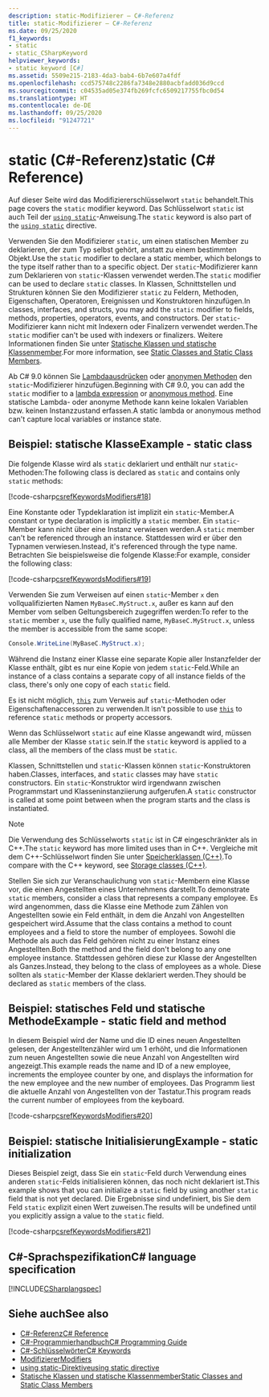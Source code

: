 ```yaml
---
description: static-Modifizierer – C#-Referenz
title: static-Modifizierer – C#-Referenz
ms.date: 09/25/2020
f1_keywords:
- static
- static_CSharpKeyword
helpviewer_keywords:
- static keyword [C#]
ms.assetid: 5509e215-2183-4da3-bab4-6b7e607a4fdf
ms.openlocfilehash: ccd575748c2286fa7348e2880acbfadd036d9ccd
ms.sourcegitcommit: c04535ad05e374fb269fcfc6509217755fbc0d54
ms.translationtype: HT
ms.contentlocale: de-DE
ms.lasthandoff: 09/25/2020
ms.locfileid: "91247721"
---
```

# <a name="static-c-reference"></a><span data-ttu-id="5ae1a-103">static (C#-Referenz)</span><span class="sxs-lookup"><span data-stu-id="5ae1a-103">static (C# Reference)</span></span>

<span data-ttu-id="5ae1a-104">Auf dieser Seite wird das Modifiziererschlüsselwort `static` behandelt.</span><span class="sxs-lookup"><span data-stu-id="5ae1a-104">This page covers the `static` modifier keyword.</span></span> <span data-ttu-id="5ae1a-105">Das Schlüsselwort `static` ist auch Teil der [`using static`](using-static.md)-Anweisung.</span><span class="sxs-lookup"><span data-stu-id="5ae1a-105">The `static` keyword is also part of the [`using static`](using-static.md) directive.</span></span>

<span data-ttu-id="5ae1a-106">Verwenden Sie den Modifizierer `static`, um einen statischen Member zu deklarieren, der zum Typ selbst gehört, anstatt zu einem bestimmten Objekt.</span><span class="sxs-lookup"><span data-stu-id="5ae1a-106">Use the `static` modifier to declare a static member, which belongs to the type itself rather than to a specific object.</span></span> <span data-ttu-id="5ae1a-107">Der `static`-Modifizierer kann zum Deklarieren von `static`-Klassen verwendet werden.</span><span class="sxs-lookup"><span data-stu-id="5ae1a-107">The `static` modifier can be used to declare `static` classes.</span></span> <span data-ttu-id="5ae1a-108">In Klassen, Schnittstellen und Strukturen können Sie den Modifizierer `static` zu Feldern, Methoden, Eigenschaften, Operatoren, Ereignissen und Konstruktoren hinzufügen.</span><span class="sxs-lookup"><span data-stu-id="5ae1a-108">In classes, interfaces, and structs, you may add the `static` modifier to fields, methods, properties, operators, events, and constructors.</span></span> <span data-ttu-id="5ae1a-109">Der `static`-Modifizierer kann nicht mit Indexern oder Finalizern verwendet werden.</span><span class="sxs-lookup"><span data-stu-id="5ae1a-109">The `static` modifier can't be used with indexers or finalizers.</span></span> <span data-ttu-id="5ae1a-110">Weitere Informationen finden Sie unter [Statische Klassen und statische Klassenmember](../../programming-guide/classes-and-structs/static-classes-and-static-class-members.md).</span><span class="sxs-lookup"><span data-stu-id="5ae1a-110">For more information, see [Static Classes and Static Class Members](../../programming-guide/classes-and-structs/static-classes-and-static-class-members.md).</span></span>

<span data-ttu-id="5ae1a-111">Ab C# 9.0 können Sie [Lambdaausdrücken](../operators/lambda-expressions.md) oder [anonymen Methoden](../operators/delegate-operator.md) den `static`-Modifizierer hinzufügen.</span><span class="sxs-lookup"><span data-stu-id="5ae1a-111">Beginning with C# 9.0, you can add the `static` modifier to a [lambda expression](../operators/lambda-expressions.md) or [anonymous method](../operators/delegate-operator.md).</span></span> <span data-ttu-id="5ae1a-112">Eine statische Lambda- oder anonyme Methode kann keine lokalen Variablen bzw. keinen Instanzzustand erfassen.</span><span class="sxs-lookup"><span data-stu-id="5ae1a-112">A static lambda or anonymous method can't capture local variables or instance state.</span></span>

## <a name="example---static-class"></a><span data-ttu-id="5ae1a-113">Beispiel: statische Klasse</span><span class="sxs-lookup"><span data-stu-id="5ae1a-113">Example - static class</span></span>

<span data-ttu-id="5ae1a-114">Die folgende Klasse wird als `static` deklariert und enthält nur `static`-Methoden:</span><span class="sxs-lookup"><span data-stu-id="5ae1a-114">The following class is declared as `static` and contains only `static` methods:</span></span>

[!code-csharp[csrefKeywordsModifiers#18](~/samples/snippets/csharp/VS_Snippets_VBCSharp/csrefKeywordsModifiers/CS/csrefKeywordsModifiers.cs#18)]

<span data-ttu-id="5ae1a-115">Eine Konstante oder Typdeklaration ist implizit ein `static`-Member.</span><span class="sxs-lookup"><span data-stu-id="5ae1a-115">A constant or type declaration is implicitly a `static` member.</span></span> <span data-ttu-id="5ae1a-116">Ein `static`-Member kann nicht über eine Instanz verwiesen werden.</span><span class="sxs-lookup"><span data-stu-id="5ae1a-116">A `static` member can't be referenced through an instance.</span></span> <span data-ttu-id="5ae1a-117">Stattdessen wird er über den Typnamen verwiesen.</span><span class="sxs-lookup"><span data-stu-id="5ae1a-117">Instead, it's referenced through the type name.</span></span> <span data-ttu-id="5ae1a-118">Betrachten Sie beispielsweise die folgende Klasse:</span><span class="sxs-lookup"><span data-stu-id="5ae1a-118">For example, consider the following class:</span></span>

[!code-csharp[csrefKeywordsModifiers#19](~/samples/snippets/csharp/VS_Snippets_VBCSharp/csrefKeywordsModifiers/CS/csrefKeywordsModifiers.cs#19)]

<span data-ttu-id="5ae1a-119">Verwenden Sie zum Verweisen auf einen `static`-Member `x` den vollqualifizierten Namen `MyBaseC.MyStruct.x`, außer es kann auf den Member vom selben Geltungsbereich zugegriffen werden:</span><span class="sxs-lookup"><span data-stu-id="5ae1a-119">To refer to the `static` member `x`, use the fully qualified name, `MyBaseC.MyStruct.x`, unless the member is accessible from the same scope:</span></span>

```csharp
Console.WriteLine(MyBaseC.MyStruct.x);
```

<span data-ttu-id="5ae1a-120">Während die Instanz einer Klasse eine separate Kopie aller Instanzfelder der Klasse enthält, gibt es nur eine Kopie von jedem `static`-Feld.</span><span class="sxs-lookup"><span data-stu-id="5ae1a-120">While an instance of a class contains a separate copy of all instance fields of the class, there's only one copy of each `static` field.</span></span>

<span data-ttu-id="5ae1a-121">Es ist nicht möglich, [`this`](this.md) zum Verweis auf `static`-Methoden oder Eigenschaftenaccessoren zu verwenden.</span><span class="sxs-lookup"><span data-stu-id="5ae1a-121">It isn't possible to use [`this`](this.md) to reference `static` methods or property accessors.</span></span>

<span data-ttu-id="5ae1a-122">Wenn das Schlüsselwort `static` auf eine Klasse angewandt wird, müssen alle Member der Klasse `static` sein.</span><span class="sxs-lookup"><span data-stu-id="5ae1a-122">If the `static` keyword is applied to a class, all the members of the class must be `static`.</span></span>

<span data-ttu-id="5ae1a-123">Klassen, Schnittstellen und `static`-Klassen können `static`-Konstruktoren haben.</span><span class="sxs-lookup"><span data-stu-id="5ae1a-123">Classes, interfaces, and `static` classes may have `static` constructors.</span></span> <span data-ttu-id="5ae1a-124">Ein `static`-Konstruktor wird irgendwann zwischen Programmstart und Klasseninstanziierung aufgerufen.</span><span class="sxs-lookup"><span data-stu-id="5ae1a-124">A `static` constructor is called at some point between when the program starts and the class is instantiated.</span></span>

> [!NOTE]
> <span data-ttu-id="5ae1a-125">Die Verwendung des Schlüsselworts `static` ist in C# eingeschränkter als in C++.</span><span class="sxs-lookup"><span data-stu-id="5ae1a-125">The `static` keyword has more limited uses than in C++.</span></span> <span data-ttu-id="5ae1a-126">Vergleiche mit dem C++-Schlüsselwort finden Sie unter [Speicherklassen (C++)](/cpp/cpp/storage-classes-cpp#static).</span><span class="sxs-lookup"><span data-stu-id="5ae1a-126">To compare with the C++ keyword, see [Storage classes (C++)](/cpp/cpp/storage-classes-cpp#static).</span></span>

<span data-ttu-id="5ae1a-127">Stellen Sie sich zur Veranschaulichung von `static`-Membern eine Klasse vor, die einen Angestellten eines Unternehmens darstellt.</span><span class="sxs-lookup"><span data-stu-id="5ae1a-127">To demonstrate `static` members, consider a class that represents a company employee.</span></span> <span data-ttu-id="5ae1a-128">Es wird angenommen, dass die Klasse eine Methode zum Zählen von Angestellten sowie ein Feld enthält, in dem die Anzahl von Angestellten gespeichert wird.</span><span class="sxs-lookup"><span data-stu-id="5ae1a-128">Assume that the class contains a method to count employees and a field to store the number of employees.</span></span> <span data-ttu-id="5ae1a-129">Sowohl die Methode als auch das Feld gehören nicht zu einer Instanz eines Angestellten.</span><span class="sxs-lookup"><span data-stu-id="5ae1a-129">Both the method and the field don't belong to any one employee instance.</span></span> <span data-ttu-id="5ae1a-130">Stattdessen gehören diese zur Klasse der Angestellten als Ganzes.</span><span class="sxs-lookup"><span data-stu-id="5ae1a-130">Instead, they belong to the class of employees as a whole.</span></span> <span data-ttu-id="5ae1a-131">Diese sollten als `static`-Member der Klasse deklariert werden.</span><span class="sxs-lookup"><span data-stu-id="5ae1a-131">They should be declared as `static` members of the class.</span></span>

## <a name="example---static-field-and-method"></a><span data-ttu-id="5ae1a-132">Beispiel: statisches Feld und statische Methode</span><span class="sxs-lookup"><span data-stu-id="5ae1a-132">Example - static field and method</span></span>

<span data-ttu-id="5ae1a-133">In diesem Beispiel wird der Name und die ID eines neuen Angestellten gelesen, der Angestelltenzähler wird um 1 erhöht, und die Informationen zum neuen Angestellten sowie die neue Anzahl von Angestellten wird angezeigt.</span><span class="sxs-lookup"><span data-stu-id="5ae1a-133">This example reads the name and ID of a new employee, increments the employee counter by one, and displays the information for the new employee and the new number of employees.</span></span> <span data-ttu-id="5ae1a-134">Das Programm liest die aktuelle Anzahl von Angestellten von der Tastatur.</span><span class="sxs-lookup"><span data-stu-id="5ae1a-134">This program reads the current number of employees from the keyboard.</span></span>

[!code-csharp[csrefKeywordsModifiers#20](~/samples/snippets/csharp/VS_Snippets_VBCSharp/csrefKeywordsModifiers/CS/csrefKeywordsModifiers.cs#20)]  

## <a name="example---static-initialization"></a><span data-ttu-id="5ae1a-135">Beispiel: statische Initialisierung</span><span class="sxs-lookup"><span data-stu-id="5ae1a-135">Example - static initialization</span></span>

<span data-ttu-id="5ae1a-136">Dieses Beispiel zeigt, dass Sie ein `static`-Feld durch Verwendung eines anderen `static`-Felds initialisieren können, das noch nicht deklariert ist.</span><span class="sxs-lookup"><span data-stu-id="5ae1a-136">This example shows that you can initialize a `static` field by using another `static` field that is not yet declared.</span></span> <span data-ttu-id="5ae1a-137">Die Ergebnisse sind undefiniert, bis Sie dem Feld `static` explizit einen Wert zuweisen.</span><span class="sxs-lookup"><span data-stu-id="5ae1a-137">The results will be undefined until you explicitly assign a value to the `static` field.</span></span>

[!code-csharp[csrefKeywordsModifiers#21](~/samples/snippets/csharp/VS_Snippets_VBCSharp/csrefKeywordsModifiers/CS/csrefKeywordsModifiers.cs#21)]  

## <a name="c-language-specification"></a><span data-ttu-id="5ae1a-138">C#-Sprachspezifikation</span><span class="sxs-lookup"><span data-stu-id="5ae1a-138">C# language specification</span></span>

[!INCLUDE[CSharplangspec](~/includes/csharplangspec-md.md)]

## <a name="see-also"></a><span data-ttu-id="5ae1a-139">Siehe auch</span><span class="sxs-lookup"><span data-stu-id="5ae1a-139">See also</span></span>

- [<span data-ttu-id="5ae1a-140">C#-Referenz</span><span class="sxs-lookup"><span data-stu-id="5ae1a-140">C# Reference</span></span>](../index.md)
- [<span data-ttu-id="5ae1a-141">C#-Programmierhandbuch</span><span class="sxs-lookup"><span data-stu-id="5ae1a-141">C# Programming Guide</span></span>](../../programming-guide/index.md)
- [<span data-ttu-id="5ae1a-142">C#-Schlüsselwörter</span><span class="sxs-lookup"><span data-stu-id="5ae1a-142">C# Keywords</span></span>](index.md)
- [<span data-ttu-id="5ae1a-143">Modifizierer</span><span class="sxs-lookup"><span data-stu-id="5ae1a-143">Modifiers</span></span>](index.md)
- [<span data-ttu-id="5ae1a-144">using static-Direktive</span><span class="sxs-lookup"><span data-stu-id="5ae1a-144">using static directive</span></span>](using-static.md)
- [<span data-ttu-id="5ae1a-145">Statische Klassen und statische Klassenmember</span><span class="sxs-lookup"><span data-stu-id="5ae1a-145">Static Classes and Static Class Members</span></span>](../../programming-guide/classes-and-structs/static-classes-and-static-class-members.md)
